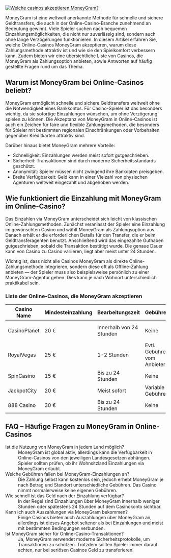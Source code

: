 [![Welche casinos akzeptieren MoneyGram?](https://123-caf.pages.dev/gitsignup.png)](https://vrmoo.ru/Bt82HjjY)

<p>MoneyGram ist eine weltweit anerkannte Methode für schnelle und sichere Geldtransfers, die auch in der Online-Casino-Branche zunehmend an Bedeutung gewinnt. Viele Spieler suchen nach bequemen Einzahlungsmöglichkeiten, die nicht nur zuverlässig sind, sondern auch ohne lange Verzögerungen funktionieren. In diesem Artikel erfahren Sie, welche Online-Casinos MoneyGram akzeptieren, warum diese Zahlungsmethode attraktiv ist und wie sie den Spielkomfort verbessern kann. Zudem bieten wir eine übersichtliche Liste von Casinos, die MoneyGram als Zahlungsoption anbieten, sowie Antworten auf häufig gestellte Fragen rund um das Thema.</p>  <h2>Warum ist MoneyGram bei Online-Casinos beliebt?</h2> <p>MoneyGram ermöglicht schnelle und sichere Geldtransfers weltweit ohne die Notwendigkeit eines Bankkontos. Für Casino-Spieler ist das besonders wichtig, da sie sofortige Einzahlungen wünschen, um ohne Verzögerung spielen zu können. Die Akzeptanz von MoneyGram in Online-Casinos ist auch ein Zeichen für faire und flexible Zahlungsmethoden, die besonders für Spieler mit bestimmten regionalen Einschränkungen oder Vorbehalten gegenüber Kreditkarten attraktiv sind.</p> <p>Darüber hinaus bietet MoneyGram mehrere Vorteile:</p> <ul> <li>Schnelligkeit: Einzahlungen werden meist sofort gutgeschrieben.</li> <li>Sicherheit: Transaktionen sind durch moderne Sicherheitsstandards geschützt.</li> <li>Anonymität: Spieler müssen nicht zwingend ihre Bankdaten preisgeben.</li> <li>Breite Verfügbarkeit: Geld kann in einer Vielzahl von physischen Agenturen weltweit eingezahlt und abgehoben werden.</li> </ul>  <h2>Wie funktioniert die Einzahlung mit MoneyGram im Online-Casino?</h2> <p>Das Einzahlen via MoneyGram unterscheidet sich leicht von klassischen Online-Zahlungsmethoden. Zunächst veranlasst der Spieler eine Einzahlung im gewünschten Casino und wählt MoneyGram als Zahlungsoption aus. Danach erhält er die erforderlichen Details für den Transfer, die er beim Geldtransferagenten benutzt. Anschließend wird das eingezahlte Guthaben gutgeschrieben, sobald die Transaktion bestätigt wurde. Die genaue Dauer kann von Casino zu Casino variieren, liegt aber meist unter 24 Stunden.</p> <p>Wichtig ist, dass nicht alle Casinos MoneyGram als direkte Online-Zahlungsmethode integrieren, sondern diese oft als Offline-Zahlung anbieten — der Spieler muss also beispielsweise persönlich zu einer MoneyGram-Agentur gehen. Dies kann je nach Wohnort unterschiedlich praktikabel sein.</p>  <h3>Liste der Online-Casinos, die MoneyGram akzeptieren</h3> <table>   <thead>     <tr>       <th>Casino Name</th>       <th>Mindesteinzahlung</th>       <th>Bearbeitungszeit</th>       <th>Gebühren</th>       <th>Besonderheiten</th>     </tr>   </thead>   <tbody>     <tr>       <td>CasinoPlanet</td>       <td>20 €</td>       <td>Innerhalb von 24 Stunden</td>       <td>Keine</td>       <td>Unterstützt auch Auszahlung via MoneyGram</td>     </tr>     <tr>       <td>RoyalVegas</td>       <td>25 €</td>       <td>1-2 Stunden</td>       <td>Evtl. Gebühren vom Anbieter</td>       <td>Mehrsprachiger Support erhältlich</td>     </tr>     <tr>       <td>SpinCasino</td>       <td>15 €</td>       <td>Bis zu 24 Stunden</td>       <td>Keine</td>       <td>Gute mobile Kompatibilität</td>     </tr>     <tr>       <td>JackpotCity</td>       <td>20 €</td>       <td>Meist sofort</td>       <td>Variable Gebühren</td>       <td>Hohe Sicherheitsstandards</td>     </tr>     <tr>       <td>888 Casino</td>       <td>30 €</td>       <td>Bis zu 24 Stunden</td>       <td>Keine</td>       <td>Große Spielauswahl</td>     </tr>   </tbody> </table>  <h2>FAQ – Häufige Fragen zu MoneyGram in Online-Casinos</h2> <dl>   <dt>Ist die Nutzung von MoneyGram in jedem Land möglich?</dt>   <dd>MoneyGram ist global aktiv, allerdings kann die Verfügbarkeit in Online-Casinos von den jeweiligen Landesgesetzen abhängen. Spieler sollten prüfen, ob ihr Wohnsitzland Einzahlungen via MoneyGram erlaubt.</dd>      <dt>Welche Gebühren fallen bei MoneyGram-Einzahlungen an?</dt>   <dd>Die Zahlung selbst kann kostenlos sein, jedoch erhebt MoneyGram je nach Betrag und Standort unterschiedliche Gebühren. Das Casino nimmt normalerweise keine eigenen Gebühren.</dd>      <dt>Wie schnell ist das Geld nach der Einzahlung verfügbar?</dt>   <dd>In der Regel sind Einzahlungen über MoneyGram innerhalb weniger Stunden oder spätestens 24 Stunden auf dem Casinokonto sichtbar.</dd>      <dt>Kann ich auch Auszahlungen via MoneyGram bekommen?</dt>   <dd>Einige Casinos bieten auch Auszahlungen über MoneyGram an, allerdings ist dieses Angebot seltener als bei Einzahlungen und meist mit bestimmten Bedingungen verbunden.</dd>      <dt>Ist MoneyGram sicher für Online-Casino-Transaktionen?</dt>   <dd>Ja, MoneyGram verwendet moderne Sicherheitsprotokolle, um Transaktionen zu schützen. Trotzdem sollten Spieler immer darauf achten, nur bei seriösen Casinos Geld zu transferieren.</dd> </dl>